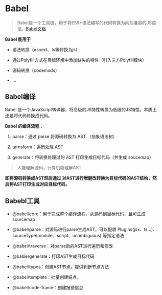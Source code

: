 # Babel

> Babel是一个工具链，用于将ES5+语法编写的代码转换为向后兼容的JS语法。[Babel文档](https://www.babeljs.cn/docs/)

**Babel 能用于**

- 语法转换（esnext、ts等转换为js）

- 通过Polyfill方式在目标环境中添加缺失的特性（引入三方Polyfill模块）

- 源码转换（codemods）

- ...

## Babel编译

Babel 是一个JavaScript转译器，将高级的JS特性转换为低级的JS特性。本质上还是将代码转换成代码。

**Babel 的编译流程**：

1. parse：通过 parse 将源码转换为 AST （抽象语法树）

2. tarnsform：遍历处理 AST

3. generate：将转换处理过的 AST 打印生成目标代码（并生成 soucemap）

> 人能理解源码，计算机能理解AST

**即将源码转换成AST然后通过 对AST进行增删改转换为目标代码的AST结构，然后将AST打印生成对应目标代码。**

## Babebl工具

- @babel/core：用于完成整个编译流程，从源码到目标代码，且可生成sourcemap

- @babel/parse：对源码进行parse生成AST。可以配置 Plugins(jsx、ts...)、sourceType(module、script、unambiguous) 等指定语法

- @babel/traverse：对parse后的AST进行遍历和修改

- @bable/generate：打印AST生成目标代码

- @babel/types：创建AST节点，提供判断节点方法

- @babel/template：批量创建结点，

- @babel/code-frame：创建报错信息

